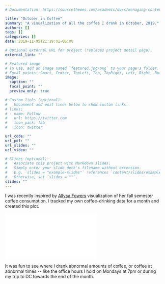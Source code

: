 ```yaml
---
# Documentation: https://sourcethemes.com/academic/docs/managing-content/

title: "October in Coffee"
summary: "A visualization of all the coffee I drank in October, 2019."
authors: []
tags: []
categories: []
date: 2019-11-05T21:19:01-06:00

# Optional external URL for project (replaces project detail page).
external_link: ""

# Featured image
# To use, add an image named `featured.jpg/png` to your page's folder.
# Focal points: Smart, Center, TopLeft, Top, TopRight, Left, Right, BottomLeft, Bottom, BottomRight.
image:
  caption: ""
  focal_point: ""
  preview_only: true

# Custom links (optional).
#   Uncomment and edit lines below to show custom links.
# links:
# - name: Follow
#   url: https://twitter.com
#   icon_pack: fab
#   icon: twitter

url_code: ""
url_pdf: ""
url_slides: ""
url_video: ""

# Slides (optional).
#   Associate this project with Markdown slides.
#   Simply enter your slide deck's filename without extension.
#   E.g. `slides = "example-slides"` references `content/slides/example-slides.md`.
#   Otherwise, set `slides = ""`.
slides: ""
---
```


I was recently inspired by [Allysa Fowers](https://twitter.com/alyssafowers/status/1178335347538825217) visualization of her fall semester coffee consumption. I tracked my own coffee-drinking data for a month and created this plot. 

![](/october-in-coffee/index_files/coffee_ggplot.pdf)

It was fun to see where I drank abnormal amounts of coffee, or coffee at abnormal times -- like the office hours I hold on Mondays at 7pm or during my trip to DC towards the end of the month. 

